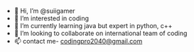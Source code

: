 - 👋 Hi, I’m @suiigamer
- 👀 I’m interested in coding
- 🌱 I’m currently learning java but expert in python, c++
- 💞️ I’m looking to collaborate on international team of coding
- 📫 contact me- codingpro2040@gmail.com

